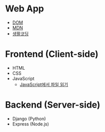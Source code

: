 # Web App
- [DOM](https://upload.wikimedia.org/wikipedia/commons/thumb/5/5a/DOM-model.svg/1920px-DOM-model.svg.png)
- [MDN](https://developer.mozilla.org/en-US/)
- [생활코딩](https://opentutorials.org/course/1)


# Frontend (Client-side)

- HTML 
- CSS
- JavaScript
  - [JavaScript에서 파일 읽기](https://web.dev/read-files/)
 

# Backend (Server-side)
- Django (Python)
- Express (Node.js)



